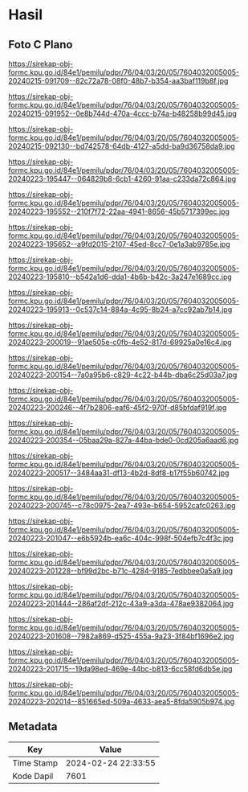 # Hasil

## Foto C Plano

https://sirekap-obj-formc.kpu.go.id/84e1/pemilu/pdpr/76/04/03/20/05/7604032005005-20240215-091709--82c72a78-08f0-48b7-b354-aa3baf119b8f.jpg

https://sirekap-obj-formc.kpu.go.id/84e1/pemilu/pdpr/76/04/03/20/05/7604032005005-20240215-091952--0e8b744d-470a-4ccc-b74a-b48258b99d45.jpg

https://sirekap-obj-formc.kpu.go.id/84e1/pemilu/pdpr/76/04/03/20/05/7604032005005-20240215-092130--bd742578-64db-4127-a5dd-ba9d36758da9.jpg

https://sirekap-obj-formc.kpu.go.id/84e1/pemilu/pdpr/76/04/03/20/05/7604032005005-20240223-195447--064829b8-6cb1-4260-91aa-c233da72c864.jpg

https://sirekap-obj-formc.kpu.go.id/84e1/pemilu/pdpr/76/04/03/20/05/7604032005005-20240223-195552--210f7f72-22aa-4941-8656-45b5717399ec.jpg

https://sirekap-obj-formc.kpu.go.id/84e1/pemilu/pdpr/76/04/03/20/05/7604032005005-20240223-195652--a9fd2015-2107-45ed-8cc7-0e1a3ab9785e.jpg

https://sirekap-obj-formc.kpu.go.id/84e1/pemilu/pdpr/76/04/03/20/05/7604032005005-20240223-195810--b542a1d6-dda1-4b6b-b42c-3a247e1689cc.jpg

https://sirekap-obj-formc.kpu.go.id/84e1/pemilu/pdpr/76/04/03/20/05/7604032005005-20240223-195913--0c537c14-884a-4c95-8b24-a7cc92ab7b14.jpg

https://sirekap-obj-formc.kpu.go.id/84e1/pemilu/pdpr/76/04/03/20/05/7604032005005-20240223-200019--91ae505e-c0fb-4e52-817d-69925a0e16c4.jpg

https://sirekap-obj-formc.kpu.go.id/84e1/pemilu/pdpr/76/04/03/20/05/7604032005005-20240223-200154--7a0a95b6-c829-4c22-b44b-dba6c25d03a7.jpg

https://sirekap-obj-formc.kpu.go.id/84e1/pemilu/pdpr/76/04/03/20/05/7604032005005-20240223-200246--4f7b2806-eaf6-45f2-970f-d85bfdaf919f.jpg

https://sirekap-obj-formc.kpu.go.id/84e1/pemilu/pdpr/76/04/03/20/05/7604032005005-20240223-200354--05baa29a-827a-44ba-bde0-0cd205a6aad6.jpg

https://sirekap-obj-formc.kpu.go.id/84e1/pemilu/pdpr/76/04/03/20/05/7604032005005-20240223-200517--3484aa31-df13-4b2d-8df8-b17f55b60742.jpg

https://sirekap-obj-formc.kpu.go.id/84e1/pemilu/pdpr/76/04/03/20/05/7604032005005-20240223-200745--c78c0975-2ea7-493e-b654-5952cafc0263.jpg

https://sirekap-obj-formc.kpu.go.id/84e1/pemilu/pdpr/76/04/03/20/05/7604032005005-20240223-201047--e6b5924b-ea6c-404c-998f-504efb7c4f3c.jpg

https://sirekap-obj-formc.kpu.go.id/84e1/pemilu/pdpr/76/04/03/20/05/7604032005005-20240223-201228--bf99d2bc-b71c-4284-9185-7edbbee0a5a9.jpg

https://sirekap-obj-formc.kpu.go.id/84e1/pemilu/pdpr/76/04/03/20/05/7604032005005-20240223-201444--286af2df-212c-43a9-a3da-478ae9382064.jpg

https://sirekap-obj-formc.kpu.go.id/84e1/pemilu/pdpr/76/04/03/20/05/7604032005005-20240223-201608--7982a869-d525-455a-9a23-3f84bf1696e2.jpg

https://sirekap-obj-formc.kpu.go.id/84e1/pemilu/pdpr/76/04/03/20/05/7604032005005-20240223-201715--19da98ed-469e-44bc-b813-6cc58fd6db5e.jpg

https://sirekap-obj-formc.kpu.go.id/84e1/pemilu/pdpr/76/04/03/20/05/7604032005005-20240223-202014--851665ed-509a-4633-aea5-8fda5905b974.jpg


## Metadata

| Key        | Value               |
| ---------- | ------------------- |
| Time Stamp | 2024-02-24 22:33:55 |
| Kode Dapil | 7601                |



